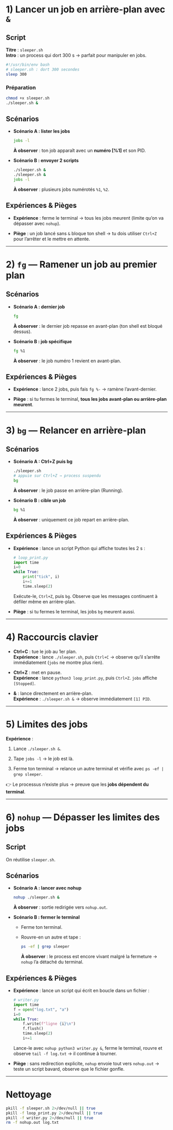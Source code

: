 

# 1) Lancer un job en arrière-plan avec `&`

## Script

**Titre** : `sleeper.sh`  
**Intro** : un process qui dort 300 s → parfait pour manipuler en jobs.

```bash
#!/usr/bin/env bash
# sleeper.sh : dort 300 secondes
sleep 300
```

### Préparation

```bash
chmod +x sleeper.sh
./sleeper.sh &
```

## Scénarios

- **Scénario A : lister les jobs**
  
  ```bash
  jobs -l
  ```
  
  **À observer** : ton job apparaît avec un **numéro [%1]** et son PID.

- **Scénario B : envoyer 2 scripts**
  
  ```bash
  ./sleeper.sh &
  ./sleeper.sh &
  jobs -l
  ```
  
  **À observer** : plusieurs jobs numérotés `%1`, `%2`.

## Expériences & Pièges

- **Expérience** : ferme le terminal → tous les jobs meurent (limite qu’on va dépasser avec `nohup`).

- **Piège** : un job lancé sans `&` bloque ton shell → tu dois utiliser `Ctrl+Z` pour l’arrêter et le mettre en attente.

---

# 2) `fg` — Ramener un job au premier plan

## Scénarios

- **Scénario A : dernier job**
  
  ```bash
  fg
  ```
  
  **À observer** : le dernier job repasse en avant-plan (ton shell est bloqué dessus).

- **Scénario B : job spécifique**
  
  ```bash
  fg %1
  ```
  
  **À observer** : le job numéro 1 revient en avant-plan.

## Expériences & Pièges

- **Expérience** : lance 2 jobs, puis fais `fg %-` → ramène l’avant-dernier.

- **Piège** : si tu fermes le terminal, **tous les jobs avant-plan ou arrière-plan meurent**.

---

# 3) `bg` — Relancer en arrière-plan

## Scénarios

- **Scénario A : Ctrl+Z puis bg**
  
  ```bash
  ./sleeper.sh
  # appuie sur Ctrl+Z → process suspendu
  bg
  ```
  
  **À observer** : le job passe en arrière-plan (Running).

- **Scénario B : cible un job**
  
  ```bash
  bg %1
  ```
  
  **À observer** : uniquement ce job repart en arrière-plan.

## Expériences & Pièges

- **Expérience** : lance un script Python qui affiche toutes les 2 s :
  
  ```python
  # loop_print.py
  import time
  i=0
  while True:
      print("tick", i)
      i+=1
      time.sleep(2)
  ```
  
  Exécute-le, `Ctrl+Z`, puis `bg`. Observe que les messages continuent à défiler même en arrière-plan.

- **Piège** : si tu fermes le terminal, les jobs `bg` meurent aussi.

---

# 4) Raccourcis clavier

- **Ctrl+C** : tue le job au 1er plan.  
  **Expérience** : lance `./sleeper.sh`, puis `Ctrl+C` → observe qu’il s’arrête immédiatement (`jobs` ne montre plus rien).

- **Ctrl+Z** : met en pause.  
  **Expérience** : lance `python3 loop_print.py`, puis `Ctrl+Z`. `jobs` affiche `[Stopped]`.

- **&** : lance directement en arrière-plan.  
  **Expérience** : `./sleeper.sh &` → observe immédiatement `[1] PID`.

---

# 5) Limites des jobs

**Expérience** :

1. Lance `./sleeper.sh &`.

2. Tape `jobs -l` → le job est là.

3. Ferme ton terminal → relance un autre terminal et vérifie avec `ps -ef | grep sleeper`.

👉 Le processus n’existe plus → preuve que les **jobs dépendent du terminal**.

---

# 6) `nohup` — Dépasser les limites des jobs

## Script

On réutilise `sleeper.sh`.

## Scénarios

- **Scénario A : lancer avec nohup**
  
  ```bash
  nohup ./sleeper.sh &
  ```
  
  **À observer** : sortie redirigée vers `nohup.out`.

- **Scénario B : fermer le terminal**
  
  - Ferme ton terminal.
  
  - Rouvre-en un autre et tape :
    
    ```bash
    ps -ef | grep sleeper
    ```
    
    **À observer** : le process est encore vivant malgré la fermeture → `nohup` l’a détaché du terminal.

## Expériences & Pièges

- **Expérience** : lance un script qui écrit en boucle dans un fichier :
  
  ```python
  # writer.py
  import time
  f = open("log.txt", "a")
  i=0
  while True:
      f.write(f"ligne {i}\n")
      f.flush()
      time.sleep(2)
      i+=1
  ```
  
  Lance-le avec `nohup python3 writer.py &`, ferme le terminal, rouvre et observe `tail -f log.txt` → il continue à tourner.

- **Piège** : sans redirection explicite, `nohup` envoie tout vers `nohup.out` → teste un script bavard, observe que le fichier gonfle.

---

# Nettoyage

```bash
pkill -f sleeper.sh 2>/dev/null || true
pkill -f loop_print.py 2>/dev/null || true
pkill -f writer.py 2>/dev/null || true
rm -f nohup.out log.txt
```


